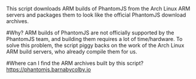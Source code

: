 This script downloads ARM builds of PhantomJS from the Arch Linux ARM servers and packages them to look like the official PhantomJS download archives.

#Why?
ARM builds of PhantomJS are not officially supported by the PhantomJS team, and building them requires a lot of time/hardware. To solve this problem, the script piggy backs on the work of the Arch Linux ARM build servers, who already compile them for us.

#Where can I find the ARM archives built by this script?
https://phantomjs.barnabycolby.io
